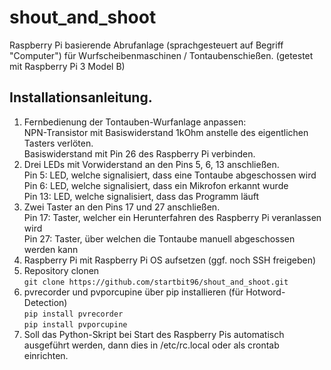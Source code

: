 # shout_and_shoot
Raspberry Pi basierende Abrufanlage (sprachgesteuert auf Begriff "Computer") für Wurfscheibenmaschinen / Tontaubenschießen.
(getestet mit Raspberry Pi 3 Model B)

## Installationsanleitung.
1. Fernbedienung der Tontauben-Wurfanlage anpassen:  
NPN-Transistor mit Basiswiderstand 1kOhm anstelle des eigentlichen Tasters verlöten.  
Basiswiderstand mit Pin 26 des Raspberry Pi verbinden.
2. Drei LEDs mit Vorwiderstand an den Pins 5, 6, 13 anschließen.  
Pin 5: LED, welche signalisiert, dass eine Tontaube abgeschossen wird  
Pin 6: LED, welche signalisiert, dass ein Mikrofon erkannt wurde  
Pin 13: LED, welche signalisiert, dass das Programm läuft
3. Zwei Taster an den Pins 17 und 27 anschließen.  
Pin 17: Taster, welcher ein Herunterfahren des Raspberry Pi veranlassen wird  
Pin 27: Taster, über welchen die Tontaube manuell abgeschossen werden kann
4. Raspberry Pi mit Raspberry Pi OS aufsetzen (ggf. noch SSH freigeben)
5. Repository clonen  
`git clone https://github.com/startbit96/shout_and_shoot.git`
6. pvrecorder und pvporcupine über pip installieren (für Hotword-Detection)  
`pip install pvrecorder`  
`pip install pvporcupine`
7. Soll das Python-Skript bei Start des Raspberry Pis automatisch ausgeführt werden, dann dies in /etc/rc.local oder als crontab einrichten.